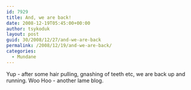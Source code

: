```yaml
---
id: 7929
title: And, we are back!
date: 2008-12-19T05:45:00+00:00
author: tsykoduk
layout: post
guid: 30/2008/12/27/and-we-are-back
permalink: /2008/12/19/and-we-are-back/
categories:
  - Mundane
---
```

Yup - after some hair pulling, gnashing of teeth etc, we are back up and running. Woo Hoo - another lame blog.